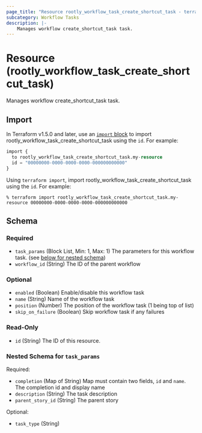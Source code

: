 ```yaml
---
page_title: "Resource rootly_workflow_task_create_shortcut_task - terraform-provider-rootly"
subcategory: Workflow Tasks
description: |-
    Manages workflow create_shortcut_task task.
---
```


# Resource (rootly_workflow_task_create_shortcut_task)

Manages workflow create_shortcut_task task.



## Import

In Terraform v1.5.0 and later, use an [`import` block](https://developer.hashicorp.com/terraform/language/import) to import rootly_workflow_task_create_shortcut_task using the `id`. For example:

```terraform
import {
  to rootly_workflow_task_create_shortcut_task.my-resource
  id = "00000000-0000-0000-0000-000000000000"
}
```

Using `terraform import`, import rootly_workflow_task_create_shortcut_task using the `id`. For example:

```console
% terraform import rootly_workflow_task_create_shortcut_task.my-resource 00000000-0000-0000-0000-000000000000
```

<!-- schema generated by tfplugindocs -->
## Schema

### Required

- `task_params` (Block List, Min: 1, Max: 1) The parameters for this workflow task. (see [below for nested schema](#nestedblock--task_params))
- `workflow_id` (String) The ID of the parent workflow

### Optional

- `enabled` (Boolean) Enable/disable this workflow task
- `name` (String) Name of the workflow task
- `position` (Number) The position of the workflow task (1 being top of list)
- `skip_on_failure` (Boolean) Skip workflow task if any failures

### Read-Only

- `id` (String) The ID of this resource.

<a id="nestedblock--task_params"></a>
### Nested Schema for `task_params`

Required:

- `completion` (Map of String) Map must contain two fields, `id` and `name`. The completion id and display name
- `description` (String) The task description
- `parent_story_id` (String) The parent story

Optional:

- `task_type` (String)
